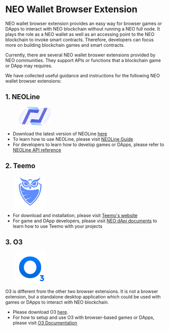 # NEO Wallet Browser Extension
NEO wallet browser extension provides an easy way for browser games or DApps to interact with NEO blockchain without running a NEO full node. It plays the role as a NEO wallet as well as an accessing point to the NEO blockchain to invoke smart contracts. Therefore, developers can focus more on building blockchain games and smart contracts.

Currently, there are several NEO wallet broswer extensions provided by NEO communities. They support APIs or functions that a blockchain game or DApp may requires. 

We have collected useful guidance and instructions for the following NEO wallet browser extensions:

## 1. NEOLine
&emsp;&emsp;&emsp;<img src="./images/neoLine-logo.png" alt="neoLine logo" height="60">
* Download the latest version of NEOLine [here]()
* To learn how to use NEOLine, please visit [NEOLine Guide]()
* For developers to learn how to develop games or DApps, please refer to [NEOLine API reference]()

## 2. Teemo
&emsp;&emsp;<img src="./images/teemo-logo.png" alt="teemo logo" height="100">
* For download and installation, please visit [Teemo's website](https://teemo.nel.group/index.html)
* For game and DApp developers, please visit [NEO dApi documents](https://dapi.nel.group/en/#neo-dapi-introduction) to learn how to use Teemo with your projects

## 3. O3
&emsp;&emsp;<img src="./images/o3-logo.png" alt="neoLine logo" height="100">

O3 is different from the other two browser extensions. It is not a browser extension, but a standalone desktop application which could be used with games or DApps to interact with NEO blockchain.
* Please download O3 [here](https://o3.network/).
* For how to setup and use O3 with browser-based games or DApps, please visit [O3 Documentation](https://docs.o3.network/neoDapi/)
